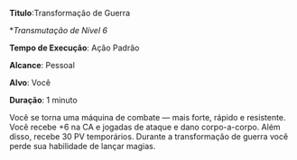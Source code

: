 **Titulo**:Transformação de Guerra

**Transmutação de Nível 6*

**Tempo de Execução**: Ação Padrão

**Alcance**: Pessoal

**Alvo**: Você

**Duração**: 1 minuto

Você se torna uma máquina de combate — mais forte, rápido e resistente. 
Você recebe +6 na CA e jogadas de ataque e dano corpo-a-corpo. Além disso, recebe 30 PV temporários.
Durante a transformação de guerra você perde sua habilidade de lançar magias.